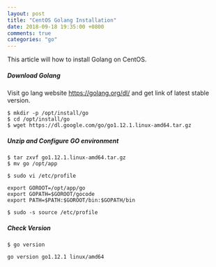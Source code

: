 ```yaml
---
layout: post
title: "CentOS Golang Installation"
date: 2018-09-18 19:35:00 +0800
comments: true
categories: "go"
---
```



This article will how to install Golang on CentOS. 



##### Download Golang

Visit go lang website https://golang.org/dl/ and get link of latest stable version.

```
$ mkdir -p /opt/install/go
$ cd /opt/install/go
$ wget https://dl.google.com/go/go1.12.1.linux-amd64.tar.gz
```

##### Unzip and Configure GO environment

```
$ tar zxvf go1.12.1.linux-amd64.tar.gz
$ mv go /opt/app

$ sudo vi /etc/profile

export GOROOT=/opt/app/go
export GOPATH=$GOROOT/gocode
export PATH=$PATH:$GOROOT/bin:$GOPATH/bin

$ sudo -s source /etc/profile
```

##### Check Version

```
$ go version

go version go1.12.1 linux/amd64
```